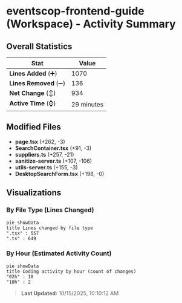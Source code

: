 # eventscop-frontend-guide (Workspace) - Activity Summary 

## Overall Statistics

| Stat                   | Value                                                             |
| ---------------------- | ----------------------------------------------------------------- |
| **Lines Added** (➕)   | 1070                                          |
| **Lines Removed** (➖) | 136                                        |
| **Net Change** (↕)    | 934                |
| **Active Time** (⌚)   | 29 minutes |


## Modified Files
- **page.tsx** (+262, -3)
- **SearchContainer.tsx** (+91, -3)
- **suppliers.ts** (+257, -21)
- **sanitize-server.ts** (+107, -106)
- **utils-server.ts** (+155, -3)
- **DesktopSearchForm.tsx** (+198, -0)

## Visualizations

### By File Type (Lines Changed)

```mermaid
pie showData
title Lines changed by file type
".tsx" : 557
".ts" : 649
```

### By Hour (Estimated Activity Count)

```mermaid
pie showData
title Coding activity by hour (count of changes)
"02h" : 18
"10h" : 2
```


> **Last Updated:** 10/15/2025, 10:10:12 AM
